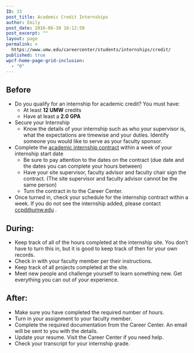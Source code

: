 ```yaml
---
ID: 33
post_title: Academic Credit Internships
author: Emily
post_date: 2016-06-30 16:12:58
post_excerpt: ""
layout: page
permalink: >
  https://www.umw.edu/careercenter/students/internships/credit/
published: true
wpcf-home-page-grid-inclusion:
  - "0"
---
```

<h2>Before</h2>
<ul>
 	<li>Do you qualify for an internship for academic credit? You must have:
<ul>
 	<li>At least <strong>12 UMW</strong> credits</li>
 	<li>Have at least a <strong>2.0 GPA</strong></li>
</ul>
</li>
 	<li>Secure your Internship
<ul>
 	<li>Know the details of your internship such as who your supervisor is, what the expectations are timewise and your duties. Identify someone you would like to serve as your faculty sponsor.</li>
</ul>
</li>
 	<li>Complete the <a href="http://www.umw.edu/careercenter/wp-content/uploads/sites/41/2016/08/InternshipContract.pdf">academic internship contract</a> within a week of your internship start date
<ul>
 	<li>Be sure to pay attention to the dates on the contract (due date and the dates you can complete your hours between)</li>
 	<li>Have your site supervisor, faculty advisor and faculty chair sign the contract. (The site supervisor and faculty advisor cannot be the same person)</li>
 	<li>Turn the contract in to the Career Center.</li>
</ul>
</li>
 	<li>Once turned in, check your schedule for the internship contract within a week. If you do not see the internship added, please contact <a href="mailto:ccpd@umw.edu">ccpd@umw.edu</a> .</li>
</ul>
<h2>During:</h2>
<ul>
 	<li>Keep track of all of the hours completed at the internship site. You don’t have to turn this in, but it is good to keep track of then for your own records.</li>
 	<li>Check in with your faculty member per their instructions.</li>
 	<li>Keep track of all projects completed at the site.</li>
 	<li>Meet new people and challenge yourself to learn something new. Get everything you can out of your experience.</li>
</ul>
<h2>After:</h2>
<ul>
 	<li>Make sure you have completed the required number of hours.</li>
 	<li>Turn in your assignment to your faculty member.</li>
 	<li>Complete the required documentation from the Career Center. An email will be sent to you with the details.</li>
 	<li>Update your resume. Visit the Career Center if you need help.</li>
 	<li>Check your transcript for your internship grade.</li>
</ul>